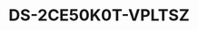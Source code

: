 ---
id: 4
title: "DS-2CE50K0T-VPLTSZ"
slug: "turbo-4"
subTitle: "3K Vari-focal Bullet Camera with Two-Way Audio"
category: "turbohd"
imgCard: "/src/assets/images/turbohd/DS-2CE50K0T-VPLTSZ/DS-2CE50K0T-VPLTSZ-1.webp"
imgAlt: "DS-2CE50K0T-VPLTSZ"
thumbnails: [
  "/src/assets/images/turbohd/DS-2CE50K0T-VPLTSZ/DS-2CE50K0T-VPLTSZ-1.webp",
]
features: [
  "3K resolution (2960 × 1665) for ultra-clear imaging",
  "Smart-Hybrid Light for flexible day/night security lighting",
  "2.7 mm to 13.5 mm varifocal lens for adjustable viewing angles",
  "Up to 60 m white light and 60 m IR for powerful night vision",
  "Built-in strobe light and audio alarm to deter intruders",
  "High-quality audio via coaxial cable with built-in mic and speaker",
  "Real-time two-way communication with integrated audio system",
  "IP67-rated water and dust resistance for outdoor reliability"
]
rating: 5
reviewCount: 50
specifications: {
  Camera: {
    Image_Sensor: "3K CMOS",
    Max_Resolution: "2960 (H) × 1664 (V)",
    Min_Illumination: "0.01 Lux @ (F1.6, AGC ON), 0 Lux with IR",
    Shutter_Time: {
      PAL: "1/12.5 s to 1/50,000 s",
      NTSC: "1/15 s to 1/50,000 s"
    },
    Day_Night: "ICR",
    Angle_Adjustment: "Pan: 0° to 355°, Tilt: 0° to 75°, Rotate: 0° to 355°",
    Signal_System: "PAL/NTSC"
  },
  Lens: {
    Lens_Type: "2.7 mm to 13.5 mm motorized",
    Focal_Length_FOV: "Horizontal FOV: 98° to 33°, Vertical FOV: 52° to 18°, Diagonal FOV: 116° to 38°",
    Lens_Mount: "Ø14"
  },
  Image: {
    Image_Parameters_Switch: "STD/HIGH-SAT/HIGHLIGHT",
    Image_Settings: "Anti-banding, Brightness, Sharpness, Smart IR",
    Frame_Rate: "TVI: 3K @10 fps/12.5 fps/20 fps/25 fps, 4 MP @25 fps/30 fps, 1080P @25 fps/30 fps",
    Day_Night_Mode: "Auto/Color",
    Wide_Dynamic_Range_WDR: "Digital WDR",
    Image_Enhancement: "DWDR, BLC, HLC, Global",
    Noise_Reduction: "2D DNR",
    White_Balance: "Auto, Manual"
  },
  General: {
    Power: {
      Power_Supply: "12 VDC ±25%, max. 9.6 W",
      Recommendation: "You are recommended to use one power adapter to supply the power for one camera. If a high-impedance cable is used (such as the 18 m extension cable in the kit package), a 15 VDC adapter is required."
    },
    Material: "Main body: Metal",
    Dimension: "Ø121.5 × 97.6 mm (Ø4.78'' × 3.84'')",
    Weight: "Approx. 579 g (1.28 lb.)",
    Operating_Condition: "-40 °C to 60 °C (-40 °F to 140 °F). Humidity 90% or less (non-condensing)",
    Communication: "HIKVISION-C",
    Language: "English"
  }
}
---